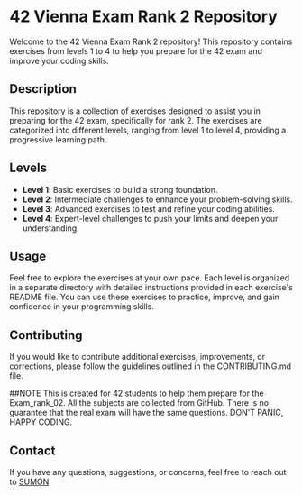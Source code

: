 # 42 Vienna Exam Rank 2 Repository

Welcome to the 42 Vienna Exam Rank 2 repository! This repository contains exercises from levels 1 to 4 to help you prepare for the 42 exam and improve your coding skills.

## Description
This repository is a collection of exercises designed to assist you in preparing for the 42 exam, specifically for rank 2. The exercises are categorized into different levels, ranging from level 1 to level 4, providing a progressive learning path.

## Levels
- **Level 1**: Basic exercises to build a strong foundation.
- **Level 2**: Intermediate challenges to enhance your problem-solving skills.
- **Level 3**: Advanced exercises to test and refine your coding abilities.
- **Level 4**: Expert-level challenges to push your limits and deepen your understanding.

## Usage
Feel free to explore the exercises at your own pace. Each level is organized in a separate directory with detailed instructions provided in each exercise's README file. You can use these exercises to practice, improve, and gain confidence in your programming skills.

## Contributing
If you would like to contribute additional exercises, improvements, or corrections, please follow the guidelines outlined in the CONTRIBUTING.md file.

##NOTE
This is created for 42 students to help them prepare for the Exam_rank_02. All the subjects are collected from GitHub. There is no guarantee that the real exam will have the same questions. DON'T PANIC, HAPPY CODING.

## Contact
If you have any questions, suggestions, or concerns, feel free to reach out to [SUMON](https://sumon.carrd.co/).
